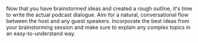 Now that you have brainstormed ideas and created a rough outline, it's time to write the actual podcast dialogue. Aim for a natural, conversational flow between the host and any guest speakers. Incorporate the best ideas from your brainstorming session and make sure to explain any complex topics in an easy-to-understand way.
